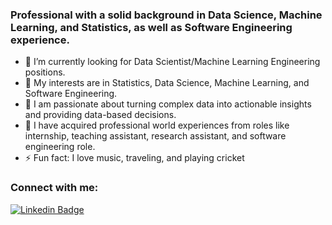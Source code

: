 ### Professional with a solid background in Data Science, Machine Learning, and Statistics, as well as Software Engineering experience.

- 🔭 I’m currently looking for Data Scientist/Machine Learning Engineering positions.
- 🥅 My interests are in Statistics, Data Science, Machine Learning, and Software Engineering.
- 🌱 I am passionate about turning complex data into actionable insights and providing data-based decisions.
- 👯 I have acquired professional world experiences from roles like internship, teaching assistant, research assistant, and software engineering role.
- ⚡ Fun fact: I love music, traveling, and playing cricket


### Connect with me:

[![Linkedin Badge](https://img.shields.io/badge/-robinyuarizona-blue?style=flat-square&logo=Linkedin&logoColor=white&link=https://www.linkedin.com/in/robinyuarizona/)](https://www.linkedin.com/in/robinyuarizona/)

<!---
### Languages and Tools:
[![Python](https://img.shields.io/static/v1?label=&message=Python&color=3C78A9&logo=python&logoColor=FFFFFF)](https://www.python.org/)
[![R](https://img.shields.io/static/v1?label=&message=R&color=3C78A9&logo=R&logoColor=FFFFFF)](https://www.r-project.org/)
-->


<!--- 
![Robin's github stats](https://github-readme-stats.vercel.app/api?username=robinyUArizona&hide=["issues"]&show_icons=true)

![visitors](https://visitor-badge.glitch.me/badge?page_id=robinyUArizona.robinyUArizona)
-->









